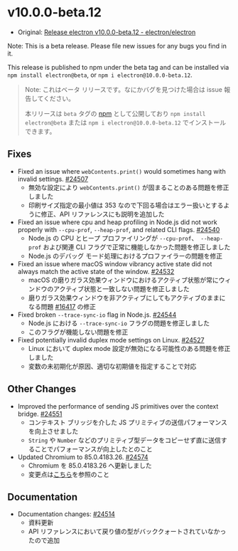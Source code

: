 # v10.0.0-beta.12

- Original: [Release electron v10.0.0-beta.12 - electron/electron](https://github.com/electron/electron/releases/tag/v10.0.0-beta.12)

Note: This is a beta release. Please file new issues for any bugs you find in it.

This release is published to npm under the beta tag and can be installed via `npm install electron@beta`, or `npm i electron@10.0.0-beta.12`.

> Note: これはベータ リリースです。なにかバグを見つけた場合は issue 報告してください。
>
> 本リリースは `beta` タグの [npm](https://www.npmjs.com/package/electron) として公開しており `npm install electron@beta` または `npm i electron@10.0.0-beta.12` でインストールできます。

## Fixes

- Fixed an issue where `webContents.print()` would sometimes hang with invalid settings. [#24507](https://github.com/electron/electron/pull/24507)
  - 無効な設定により `webContents.print()` が固まることのある問題を修正しました
  - 印刷サイズ指定の最小値は 353 なので下回る場合はエラー扱いとするように修正、API リファレンスにも説明を追加した
- Fixed an issue where cpu and heap profiling in Node.js did not work properly with `--cpu-prof`, `--heap-prof`, and related CLI flags. [#24540](https://github.com/electron/electron/pull/24540)
  - Node.js の CPU とヒープ プロファイリングが `--cpu-prof`、` --heap-prof` および関連 CLI フラグで正常に機能しなかった問題を修正しました
  - Node.js のデバッグ モード処理におけるプロファイラーの問題を修正
- Fixed an issue where macOS window vibrancy active state did not always match the active state of the window. [#24532](https://github.com/electron/electron/pull/24532)
  - macOS の磨りガラス効果ウィンドウにおけるアクティブ状態が常にウィンドウのアクティブ状態と一致しない問題を修正しました
  - 磨りガラス効果ウィンドウを非アクティブにしてもアクティブのままになる問題 [#16417](https://github.com/electron/electron/issues/16417) の修正
- Fixed broken `--trace-sync-io` flag in Node.js. [#24544](https://github.com/electron/electron/pull/24544)
  - Node.js における `--trace-sync-io` フラグの問題を修正しました
  - このフラグが機能しない問題を修正
- Fixed potentially invalid duplex mode settings on Linux. [#24527](https://github.com/electron/electron/pull/24527)
  - Linux において duplex mode 設定が無効になる可能性のある問題を修正しました
  - 変数の未初期化が原因、適切な初期値を指定することで対応

## Other Changes

- Improved the performance of sending JS primitives over the context bridge. [#24551](https://github.com/electron/electron/pull/24551)
  - コンテキスト ブリッジを介した JS プリミティブの送信パフォーマンスを向上させました
  - `String` や `Number` などのプリミティブ型データをコピーせず直に送信することでパフォーマンスが向上したとのこと
- Updated Chromium to 85.0.4183.26. [#24574](https://github.com/electron/electron/pull/24574)
  - Chromium を 85.0.4183.26 へ更新しました
  - 変更点は[こちら](https://chromium.googlesource.com/chromium/src/+log/85.0.4183.25..85.0.4183.26?n=10000&pretty=fuller)を参照のこと

## Documentation

- Documentation changes: [#24514](https://github.com/electron/electron/pull/24514)
  - 資料更新
  - API リファレンスにおいて戻り値の型がバッククォートされていなかったので追加
